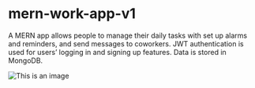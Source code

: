 # mern-work-app-v1
A MERN app allows people to manage their daily tasks with set up alarms and reminders, and send messages to coworkers. JWT authentication is used for users’ logging in and signing up features. Data is stored in MongoDB.

![This is an image](https://myoctocat.com/assets/images/base-octocat.svg)
